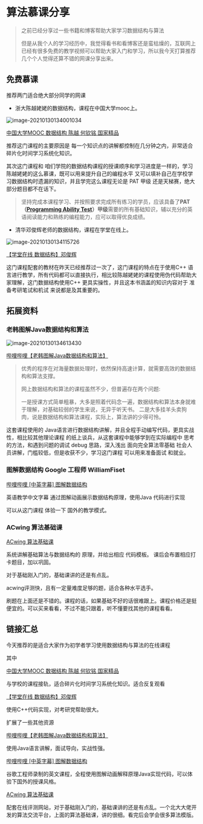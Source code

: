 # 算法慕课分享

> 之前已经分享过一些书籍和博客帮助大家学习数据结构与算法
>
> 但是从我个人的学习经历中，我觉得看书和看博客还是蛮枯燥的，互联网上已经有很多免费的教学视频可以帮助大家入门和学习，所以我今天打算推荐几个个人觉得还算不错的网课分享出来。

## 免费慕课

推荐两门适合绝大部分同学的网课

- 浙大陈越姥姥的数据结构，课程在中国大学mooc上。

 ![image-20210130134001034](https://gitee.com/hanxu051/img/raw/master//img/20210130134001.png)

  [中国大学MOOC 数据结构 陈越 何钦铭 国家精品](https://www.icourse163.org/course/ZJU-93001)

  推荐这门课程的主要原因是 每一个知识点的讲解都控制在几分钟之内，非常适合碎片化时间学习系统化知识。

  其次这门课程和 咱们学院的数据结构课程的授课顺序和学习进度是一样的，学习陈越姥姥的这么慕课，既可以用来提升自己的编程水平 又可以填补自己在学校学习数据结构时遗漏的知识，并且学完这么课程无论是 PAT 甲级 还是天梯赛，绝大部分题目都不在话下。


  >坚持完成本课程学习、并按照要求完成所有练习的学员，应该具备了**PAT（[Programming Ability Test](https://www.patest.cn/)）甲级**需要的所有基础知识，辅以充分的英语阅读能力和熟练的编程能力，应可以取得优良成绩。

- 清华邓俊辉老师的数据结构，课程在学堂在线上。

 ![image-20210130134115726](https://gitee.com/hanxu051/img/raw/master//img/20210130134124.png)

  [【学堂在线 数据结构】邓俊辉 ](https://www.xuetangx.com/course/THU08091000384/5883586?channel=page_course_ad)

这门课程配套的教材在昨天已经推荐过一次了，这门课程的特点在于使用C++ 语言进行教学，所有代码都可以直接执行，相比较陈越姥姥的课程使用伪代码帮助大家理解，这门数据结构使用C++ 更具实操性，并且这本书涵盖的知识内容对于 准备考研笔试和机试 来说都是及其重要的。



## 拓展资料

### 老韩图解Java数据结构和算法

![image-20210130134613430](https://gitee.com/hanxu051/img/raw/master//img/20210130134613.png)

[哔哩哔哩【老韩图解Java数据结构和算法】](https://www.bilibili.com/video/BV1iJ411M72g?p=1)

> 优秀的程序在对海量数据处理时，依然保持高速计算，就需要高效的数据结构和算法支撑。
>
> 网上数据结构和算法的课程虽然不少，但普遍存在两个问题:
>
> 一是授课方式简单粗暴，大多是照着代码念一遍，数据结构和算法本身就难于理解，对基础较弱的学生来说，无异于听天书。 二是大多挂羊头卖狗肉，说是数据结构和算法课程，实际上，算法讲的少得可怜。

这套课程使用的 Java语言进行数据结构讲解，并且全程手动编写代码，更具实战性，相比较其他理论课程 的纸上谈兵，从这套课程中能够学到在实际编程中 思考的方法，和遇到问题的调试 debug 思路，深入浅出 面向完全算法零基础 社会人员讲解，门槛较低，但是收获不少，学习这门课程 可以用来准备面试 和就业。

### 图解数据结构  Google 工程师 WilliamFiset 

[哔哩哔哩 [中英字幕] 图解数据结构](https://www.bilibili.com/video/BV15V411t7KL?from=search&seid=15705150890373122721)

英语教学中文字幕 通过图解动画展示数据结构原理，使用Java 代码进行实现 

可以从这门课程 体验一下 国外的教学模式。

### ACwing 算法基础课

[ACwing 算法基础课](https://www.acwing.com/activity/content/11/)

系统讲解基础算法与数据结构的 原理，并给出相应 代码模板。
课后会布置相应打卡题目，加以巩固。

对于基础刚入门的，基础课讲的还是有点乱。

acwing评测快，且有一定量难度足够的题，适合各种水平选手。

刷题在上面还是不错的。课程的话，如果基础不好的话很难跟上。课程价格还是挺便宜的。可以买来看看，不过不能只跟着，听不懂要找其他的课程看看。

## 链接汇总

今天推荐的是适合大家作为初学者学习使用数据结构与算法的在线课程

其中

  [中国大学MOOC 数据结构 陈越 何钦铭 国家精品](https://www.icourse163.org/course/ZJU-93001)

与学校的课程接轨，适合碎片化时间学习系统化知识。适合反复观看

[【学堂在线 数据结构】邓俊辉 ](https://www.xuetangx.com/course/THU08091000384/5883586?channel=page_course_ad)

使用C++代码实现，对考研党帮助很大。

扩展了一些其他资源

[哔哩哔哩【老韩图解Java数据结构和算法】](https://www.bilibili.com/video/BV1iJ411M72g?p=1)

使用Java语言讲解，面试导向，实战性强。

[哔哩哔哩 [中英字幕] 图解数据结构](https://www.bilibili.com/video/BV15V411t7KL?from=search&seid=15705150890373122721)

谷歌工程师录制的英文课程，全程使用图解动画解释原理Java实现代码，可以体验下国外的授课风格。

[ACwing 算法基础课](https://www.acwing.com/activity/content/11/)

配套在线评测网站，对于基础刚入门的，基础课讲的还是有点乱。一个北大大佬开发的算法交流平台，上面的算法基础课，讲的很细。看完后会学会很多算法模版。